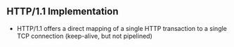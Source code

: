 ## HTTP/1.1 Implementation

* HTTP/1.1 offers a direct mapping of a single HTTP transaction to a
  single TCP connection (keep-alive, but not pipelined)